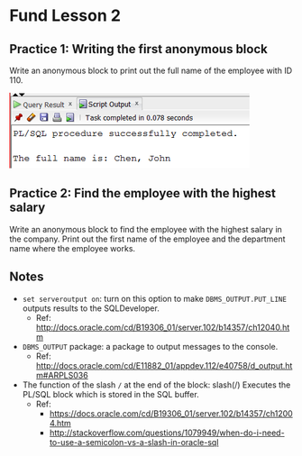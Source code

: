 # Fund Lesson 2 

## Practice 1: Writing the first anonymous block


Write an anonymous block to print out the full name of the employee with ID 110.

![](/img/f02-i01.png)


## Practice 2: Find the employee with the highest salary

Write an anonymous block to find the employee with the highest salary in the company.
Print out the first name of the employee and the department name where the employee works.


## Notes

- `set serveroutput on`: turn on this option to make `DBMS_OUTPUT.PUT_LINE` outputs results to the SQLDeveloper. 
    - Ref: http://docs.oracle.com/cd/B19306_01/server.102/b14357/ch12040.htm
- `DBMS_OUTPUT` package: a package to output messages to the console.
    - Ref: http://docs.oracle.com/cd/E11882_01/appdev.112/e40758/d_output.htm#ARPLS036
- The function of the slash `/` at the end of the block: slash(/) 
Executes the PL/SQL block which is stored in the SQL buffer.
  - Ref: 
    * https://docs.oracle.com/cd/B19306_01/server.102/b14357/ch12004.htm
    * http://stackoverflow.com/questions/1079949/when-do-i-need-to-use-a-semicolon-vs-a-slash-in-oracle-sql
    